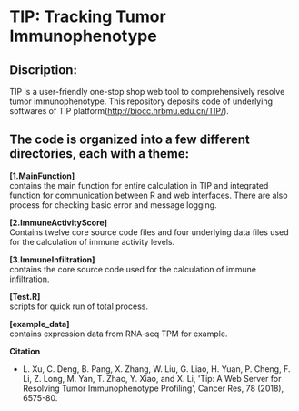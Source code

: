 # TIP: Tracking Tumor Immunophenotype  
## Discription: 
TIP is a user-friendly one-stop shop web tool to comprehensively resolve tumor immunophenotype. This repository deposits code of underlying softwares of TIP platform(http://biocc.hrbmu.edu.cn/TIP/).

## The code is organized into a few different directories, each with a theme:  
**[1.MainFunction]**  
contains the main function for entire calculation in TIP and integrated function for communication between R and web interfaces. There are also process for checking basic error and message logging.     

**[2.ImmuneActivityScore]**  
Contains twelve core source code files and four underlying data files used for the calculation of immune activity levels.  

**[3.ImmuneInfiltration]**  
contains the core source code used for the calculation of immune infiltration.  

**[Test.R]**  
scripts for quick run of total process.  

**[example_data]**  
contains expression data from RNA-seq TPM for example.

**Citation**  
- L. Xu, C. Deng, B. Pang, X. Zhang, W. Liu, G. Liao, H. Yuan, P. Cheng, F. Li, Z. Long, M. Yan, T. Zhao, Y. Xiao, and X. Li, 'Tip: A Web Server for Resolving Tumor Immunophenotype Profiling', Cancer Res, 78 (2018), 6575-80.  



